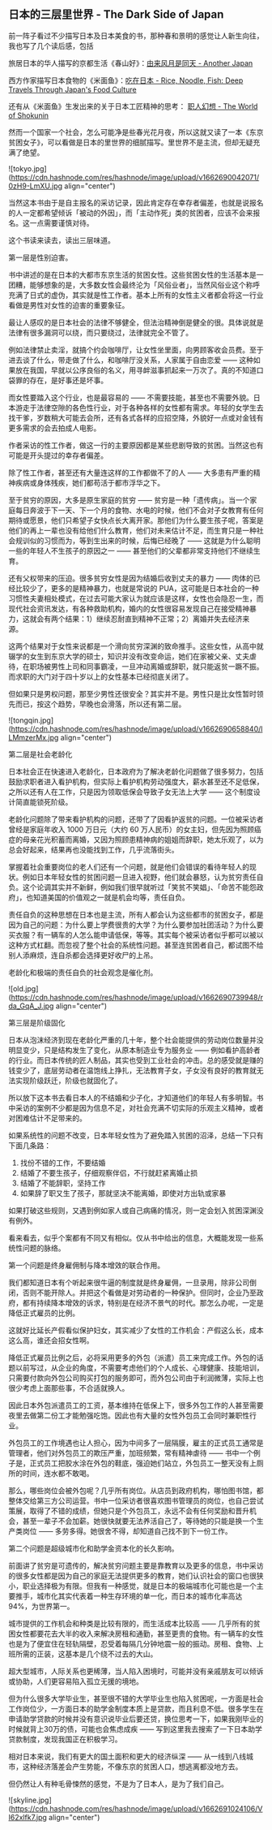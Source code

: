 ## 日本的三层里世界 - The Dark Side of Japan

前一阵子看过不少描写日本及日本美食的书，那种春和景明的感觉让人新生向往，我也写了几个读后感，包括

旅居日本的华人描写的京都生活《春山好》：[由来风月是同天 - Another Japan](https://someonegao.com/another-japan)

西方作家描写日本食物的《米面鱼》：[吃在日本 - Rice, Noodle, Fish: Deep Travels Through Japan's Food Culture](https://someonegao.com/rice-noodle-fish-deep-travels-through-japans-food-culture)

还有从《米面鱼》生发出来的关于日本工匠精神的思考： [职人幻想 - The World of Shokunin](https://someonegao.com/the-world-of-shokunin) 

然而一个国家一个社会，怎么可能净是些春光花月夜，所以这就又读了一本《东京贫困女子》，可以看做是日本的里世界的细腻描写。里世界不是主流，但却无疑充满了绝望。

![tokyo.jpg](https://cdn.hashnode.com/res/hashnode/image/upload/v1662690042071/0zH9-LmXU.jpg align="center")

当然这本书由于是自主报名的采访记录，因此肯定存在幸存者偏差，也就是说报名的人一定都希望倾诉「被动的外因」，而「主动作死」类的贫困者，应该不会来报名。这一点需要谨慎对待。

这个书读来读去，读出三层味道。

第一层是性别迫害。

书中讲述的是在日本的大都市东京生活的贫困女性。这些贫困女性的生活基本是一团糟，能够想象的是，大多数女性会最终沦为「风俗业者」，当然风俗业这个称呼充满了日式的虚伪，其实就是性工作者。基本上所有的女性主义者都会将这一行业看做是男性对女性的迫害的重要象征。

最让人感叹的是日本社会的法律不够健全，但法治精神倒是健全的很。具体说就是法律有很多漏洞可以绕，而只要绕过，法律就完全不管了。

例如法律禁止卖淫，就搞个约会咖啡厅，让女性坐里面，向男顾客收会员费。至于进去谈了什么，带走做了什么，和咖啡厅没关系，人家属于自由恋爱 —— 这种如果放在我国，早就以公序良俗的名义，用寻衅滋事抓起来一万次了。真的不知道口袋罪的存在，是好事还是坏事。

而女性要踏入这个行业，也是最容易的 —— 不需要技能，甚至也不需要外貌。日本游走于法律空隙的各色性行业，对于各种各样的女性都有需求。年轻的女学生去找干爹，岁数稍大可能去会所，还有各式各样的应招空降，外貌好一点或对金钱有更多需求的会去拍成人电影。

作者采访的性工作者，做这一行的主要原因都是某些悲剧导致的贫困。当然这也有可能是开头提过的幸存者偏差。

除了性工作者，甚至还有大量连这样的工作都做不了的人 —— 大多患有严重的精神疾病或身体残疾，她们都苟活于都市浮华之下。

至于贫穷的原因，大多是原生家庭的贫穷 —— 贫穷是一种「遗传病」。当一个家庭每日奔波于下一天、下一个月的食物、水电的时候，他们不会对子女教育有任何期待或愿景，他们只希望子女快点长大离开家。那他们为什么要生孩子呢，答案是他们的再上一辈也没有给他们什么教育，他们对未来估计不足，而生育只是一种社会规训似的习惯而为，等到生出来的时候，后悔已经晚了 —— 这就是为什么聪明一些的年轻人不生孩子的原因之一 —— 甚至他们的父辈都非常支持他们不继续生育。

还有父权带来的压迫。很多贫穷女性是因为结婚后收到丈夫的暴力 —— 肉体的已经比较少了，更多的是精神暴力，也就是常说的 PUA，这可能是日本社会的一种习惯性夫妻相处模式，在过去可能大家认为就应该是这样，女性也会隐忍一生，而现代社会资讯发达，有各种救助机构，婚内的女性很容易发现自己在接受精神暴力，这就会有两个结果：1）继续忍耐直到精神不正常；2）离婚并失去经济来源。

这两个结果对于女性来说都是一个滑向贫穷深渊的致命推手。这些女性，从高中就辍学的女生到东京大学的硕士，知识并没有改变命运，她们在家被父亲、丈夫虐待，在职场被男性上司和同事霸凌，一旦冲动离婚或辞职，就只能返贫一蹶不振。而求职的大门对于四十岁以上的女性基本已经彻底关闭了。

但如果只是男权问题，那至少男性还很安全？其实并不是。男性只是比女性暂时领先而已，按这个趋势，早晚也会滑落，所以还有第二层。


![tongqin.jpg](https://cdn.hashnode.com/res/hashnode/image/upload/v1662690658840/lLMmzerMx.jpg align="center")

第二层是社会老龄化

日本社会正在快速进入老龄化，日本政府为了解决老龄化问题做了很多努力，包括鼓励求职者进入看护机构，但实际上看护机构劳动强度大，薪水甚至还不足低保，之所以还有人在工作，只是因为领取低保会导致子女无法上大学 —— 这个制度设计简直能锁死阶级。

老龄化问题除了带来看护机构的问题，还带了了因看护返贫的问题。一位被采访者曾经是家庭年收入 1000 万日元（大约 60 万人民币）的女主妇，但先因为照顾癌症的母亲花光积蓄而离婚，又因为照顾患精神病的姐姐而辞职，她太乐观了，以为总会好起来，结果再也没能找到工作，几乎流落街头。

掌握着社会重要岗位的老人们还有一个问题，就是他们会错误的看待年轻人的现状。例如日本年轻女性的贫困问题一旦进入视野，他们就会暴怒，认为贫穷责任自负。这个论调其实并不新鲜，例如我们很早就听过「笑贫不笑娼」、「命苦不能怨政府」，也知道美国的价值观之一就是机会均等，责任自负。

责任自负的这种思想在日本也是主流，所有人都会认为这些都市的贫困女子，都是因为自己的问题：为什么要上学费很贵的大学？为什么要参加社团活动？为什么要买衣服？有一辆车的人怎么能申请低保，等等。其实每个被采访者似乎都可以被以这种方式杠翻。而忽视了整个社会的系统性问题。甚至连贫困者自己，都试图不给别人添麻烦，连自杀都会选择更好收尸的上吊。

老龄化和极端的责任自负的社会观念是催化剂。

![old.jpg](https://cdn.hashnode.com/res/hashnode/image/upload/v1662690739948/rda_GqA_J.jpg align="center")

第三层是阶级固化

日本从泡沫经济到现在老龄化严重的几十年，整个社会能提供的劳动岗位数量并没明显变少，只是结构发生了变化，从原本制造业专为服务业 —— 例如看护高龄者的行业。而日本传统的匠人制品，其实也受到工业社会的冲击。总的感受就是赚的钱变少了，底层劳动者在温饱线上挣扎，无法教育子女，子女没有良好的教育就无法实现阶级跃迁，阶级也就固化了。

所以放下这本书去看日本人的不结婚和少子化，才知道他们的年轻人有多明智。书中采访的案例不少都是因为信息不足，对社会充满不切实际的乐观主义精神，或者对困难估计不足带来的。

如果系统性的问题不改变，日本年轻女性为了避免踏入贫困的沼泽，总结一下只有下面几条路：
1. 找份不错的工作，不要结婚
2. 结婚了不要生孩子，仔细观察伴侣，不行就赶紧离婚止损
3. 结婚了不能辞职，坚持工作
4. 如果辞了职又生了孩子，那就坚决不能离婚，即使对方出轨或家暴

如果打破这些规则，又遇到例如家人或自己病痛的情况，则一定会划入贫困深渊没有例外。

看来看去，似乎个案都有不同又有相似。仅从书中给出的信息，大概能发现一些系统性问题的脉络。

第一个问题是终身雇佣制与降本增效的联合作用。

我们都知道日本有个听起来很牛逼的制度就是终身雇佣，一旦录用，除非公司倒闭，否则不能开除人。并把这个看做是对劳动者的一种保护。但同时，企业乃至政府，都有持续降本增效的诉求，特别是在经济不景气的时代。那怎么办呢，一定是降低正式雇员的比例。

这就好比延长产假看似保护妇女，其实减少了女性的工作机会：产假这么长，成本这么高，谁还会招女性啊。

降低正式雇员比例之后，必将采用更多的外包（派遣）员工来完成工作。外包的话题以前写过，从企业的角度，不需要考虑他们的个人成长、心理健康、技能培训，只需要付款向外包公司购买打包的服务即可，而外包公司由于利润微薄，实际上也很少考虑上面那些事，不合适就换人。

因此日本外包派遣员工的工资，基本维持在低保上下，很多外包工作的人甚至需要夜里去做第二份工才能勉强吃饱。因此也有大量的女性外包员工会同时兼职性行业。

外包员工的工作境遇也让人担心，因为中间多了一层隔膜，雇主的正式员工通常是管理者，他们对外包员工的欺压严重，加班频繁，常有精神虐待 —— 书中一个例子是，正式员工把胶水涂在外包的鞋底，强迫她们站立，外包员工一整天没有上厕所的时间，连水都不敢喝。

那么，哪些岗位会被外包呢？几乎所有岗位。从店员到政府机构，哪怕图书馆，都整体交给第三方公司运营。书中一位采访者很喜欢图书管理员的岗位，也自己尝试策展，取得了不错的成绩，但她只是个外包员工，永远不会有任何奖励和晋升机会，甚至一辈子不会加薪。她很快就要无法养活自己了，等待她的只能是换一个生产类岗位 —— 多劳多得。她很舍不得，却知道自己找不到下一份工作。

第二个问题是超级城市化和助学金资本化的长久影响。

前面讲了贫穷是可遗传的，解决贫穷问题主要是靠教育以及更多的信息，书中采访的很多女性都是因为自己的家庭无法提供更多的教育，她们认识社会的窗口也很狭小，职业选择极为有限。但我有一种感觉，就是日本的极端城市化可能也是一个主要推手，城市化其实代表着一种生存环境的单一化，而日本的城市化率高达 94%，为世界第一。

城市提供的工作机会和种类是比较有限的，而生活成本比较高 —— 几乎所有的贫困女性都要花去大半的收入来解决房租和通勤，甚至更贵的食物。有一辆车的女性也是为了便宜住在轻轨隔壁，忍受着每隔几分钟地震一般的振动。房租、食物、上班所需的正装，这基本是几个绕不过去的大山。

超大型城市，人际关系也更稀薄，当人陷入困境时，可能并没有亲戚朋友可以倾诉或协助，人们更容易陷入孤立无援的境地。

但为什么很多大学毕业生，甚至很不错的大学毕业生也陷入贫困呢，一方面是社会工作岗位少，一方面日本的助学金制度本质上是贷款，而且利息不低。很多学生在申请助学贷款的时候并没有意识说毕业后要还贷，换位思考一下，如果我刚毕业的时候就背上30万的债，可能也会焦虑成疾 —— 写到这里我去搜索了一下日本助学贷款制度，发现我国正在积极学习。

相对日本来说，我们有更大的国土面积和更大的经济纵深 —— 从一线到八线城市，这种经济落差会产生势能，不像东京的贫困人口，想逃离都没地方去。

但仍然让人有种毛骨悚然的感觉，不是为了日本人，是为了我们自己。


![skyline.jpg](https://cdn.hashnode.com/res/hashnode/image/upload/v1662691024106/VI62xlfk7.jpg align="center")




